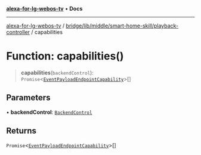 [**alexa-for-lg-webos-tv**](../../../../../../README.md) • **Docs**

***

[alexa-for-lg-webos-tv](../../../../../../modules.md) / [bridge/lib/middle/smart-home-skill/playback-controller](../README.md) / capabilities

# Function: capabilities()

> **capabilities**(`backendControl`): `Promise`\<[`EventPayloadEndpointCapability`](../../../../../../common/smart-home-skill/response/interfaces/EventPayloadEndpointCapability.md)\>[]

## Parameters

• **backendControl**: [`BackendControl`](../../../../backend/backend-control/classes/BackendControl.md)

## Returns

`Promise`\<[`EventPayloadEndpointCapability`](../../../../../../common/smart-home-skill/response/interfaces/EventPayloadEndpointCapability.md)\>[]
